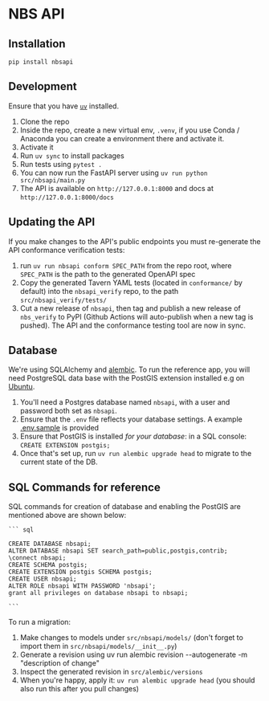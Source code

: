 # NBS API

## Installation
`pip install nbsapi`

## Development
Ensure that you have [`uv`](https://docs.astral.sh/uv/) installed.

1. Clone the repo
2. Inside the repo, create a new virtual env, `.venv`, if you use Conda / Anaconda you can create a environment there and activate it. 
3. Activate it
4. Run `uv sync` to install packages
5. Run tests using `pytest .`
6. You can now run the FastAPI server using `uv run python src/nbsapi/main.py`
7. The API is available on `http://127.0.0.1:8000` and docs at `http://127.0.0.1:8000/docs`

## Updating the API
If you make changes to the API's public endpoints you must re-generate the API conformance verification tests:

1. run `uv run nbsapi conform SPEC_PATH` from the repo root, where `SPEC_PATH` is the path to the generated OpenAPI spec
2. Copy the generated Tavern YAML tests (located in `conformance/` by default) into the `nbsapi_verify` repo, to the path `src/nbsapi_verify/tests/`
3. Cut a new release of `nbsapi`, then tag and publish a new release of `nbs_verify` to PyPI (Github Actions will auto-publish when a new tag is pushed). The API and the conformance testing tool are now in sync.

## Database
We're using SQLAlchemy and [alembic](https://alembic.sqlalchemy.org/en/latest/). To run the reference app, you will need PostgreSQL data base with the PostGIS extension installed e.g on [Ubuntu](https://postgis.net/documentation/getting_started/install_ubuntu/). 

1. You'll need a Postgres database named `nbsapi`, with a user and password both set as `nbsapi`.
2. Ensure that the `.env` file reflects your database settings. A example [.env.sample](.env.sample) is provided
3. Ensure that PostGIS is installed _for your database_: in a SQL console: `CREATE EXTENSION postgis;`
4. Once that's set up, run `uv run alembic upgrade head` to migrate to the current state of the DB.

## SQL Commands for reference

SQL commands for creation of database and enabling the PostGIS are mentioned above are shown below: 

    ``` sql

    CREATE DATABASE nbsapi;
    ALTER DATABASE nbsapi SET search_path=public,postgis,contrib;
    \connect nbsapi;
    CREATE SCHEMA postgis;
    CREATE EXTENSION postgis SCHEMA postgis;
    CREATE USER nbsapi;
    ALTER ROLE nbsapi WITH PASSWORD 'nbsapi';   
    grant all privileges on database nbsapi to nbsapi;

    ```

To run a migration:

1. Make changes to models under `src/nbsapi/models/` (don't forget to import them in `src/nbsapi/models/__init__.py`)
2. Generate a revision using uv run alembic revision --autogenerate -m "description of change"
3. Inspect the generated revision in `src/alembic/versions`
4. When you're happy, apply it: `uv run alembic upgrade head` (you should also run this after you pull changes)
